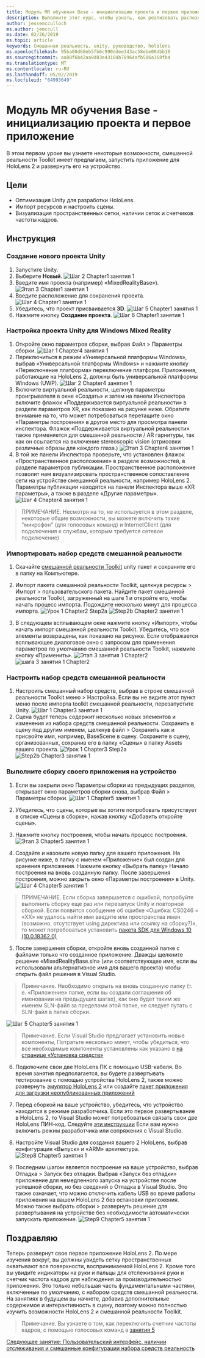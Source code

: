 ```yaml
---
title: Модуль MR обучения Base - инициализацию проекта и первое приложение
description: Выполните этот курс, чтобы узнать, как реализовать распознавание лиц Azure в приложениях смешанной реальности.
author: jessemcculloch
ms.author: jemccull
ms.date: 02/26/2019
ms.topic: article
keywords: Смешанная реальность, unity, руководство, hololens
ms.openlocfilehash: 95ba00d68eb5fb6c990ddee343ac58ebe00dbb10
ms.sourcegitcommit: aa88f6b42aa8d83e43104b78964afb506a368fb4
ms.translationtype: MT
ms.contentlocale: ru-RU
ms.lasthandoff: 05/02/2019
ms.locfileid: "64993649"
---
```

# <a name="mr-learning-base-module---project-initialization-and-first-application"></a>Модуль MR обучения Base - инициализацию проекта и первое приложение

В этом первом уроке вы узнаете некоторые возможности, смешанной реальности Toolkit имеет предлагаем, запустить приложение для HoloLens 2 и развернуть его на устройство.

## <a name="objectives"></a>Цели

* Оптимизация Unity для разработки HoloLens.
* Импорт ресурсов и настроить сцены.
* Визуализация пространственных сетки, наличии сеток и счетчиков частоты кадров.

## <a name="instructions"></a>Инструкция

### <a name="create-new-unity-project"></a>Создание нового проекта Unity

1. Запустите Unity.
2. Выберите **Новый**.
![Шаг 2 Chapter1 занятия 1](images/Lesson1Chapter1Step2.JPG)
3. Введите имя проекта (например) «MixedRealityBase»).
![Этап 3 Chapter1 занятия 1](images/Lesson1Chapter1Step3.JPG)
4. Введите расположение для сохранения проекта.
![Шаг 4 Chapter1 занятия 1](images/Lesson1Chapter1Step4.JPG)
5. Убедитесь, что проект присваивается **3D**.
![Шаг 5 Chapter1 занятия 1](images/Lesson1Chapter1Step5.JPG)
6. Нажмите кнопку **Создание проекта**.
![Шаг 6 Chapter1 занятия 1](images/Lesson1Chapter1Step6.JPG)

### <a name="configure-the-unity-project-for-windows-mixed-reality"></a>Настройка проекта Unity для Windows Mixed Reality

1. Откройте окно параметров сборки, выбрав Файл > Параметры сборки.
![Шаг 1 Chapter4 занятия 1](images/Lesson1Chapter4Step1.JPG)
2. Переключиться в режим «Универсальной платформы Windows», выбрав «Универсальной платформы Windows» и нажмите кнопку «Переключение платформа» переключение платформ. Приложения, работающие на HoloLens 2, должны быть универсальной платформы Windows (UWP).
![Шаг 2 Chapter4 занятия 1](images/Lesson1Chapter4Step2.JPG)
3. Включите виртуальной реальности, щелкнув параметры проигрывателя в окне «Создать» и затем на панели Инспектора включите флажок «Поддерживается виртуальной реальности» в разделе параметров XR, как показано на рисунке ниже. Обратите внимание на то, что может потребоваться перетащите окно «Параметры построения» в другое место для просмотра панели инспектора. Флажок «Поддерживается виртуальной реальности» также применяется для смешанной реальности / AR гарнитуры, так как он ссылается на включение stereoscopic vision (отрисовки различные образы для каждого глаза.) ![Этап 3 Chapter4 занятия 1](images/Lesson1Chapter4Step3.JPG)
4. В той же панели Инспектора проверьте, что установлен флажок «Пространственное расположение» в разделе возможностей, в разделе параметров публикации. Пространственное расположение позволит нам визуализировать пространственное сопоставление сети на устройстве смешанной реальности, например HoloLens 2. Параметры публикации находятся на панели Инспектора выше «XR параметры», а также в разделе «Другие параметры».
![Шаг 4 Chapter4 занятия 1](images/Lesson1Chapter4Step4.JPG)

> ПРИМЕЧАНИЕ. Несмотря на то, не используется в этом разделе, некоторые общие возможности, вы можете включить такие "микрофон" (для голосовых команд) и InternetClient (для подключения к службам, которым требуется сетевое подключение)

### <a name="import-the-mixed-reality-toolkit"></a>Импортировать набор средств смешанной реальности

1. Скачайте [смешанной реальности Toolkit](https://github.com/Microsoft/MixedRealityToolkit-Unity/releases/download/v2.0.0-RC1/Microsoft.MixedReality.Toolkit.Unity.Foundation-v2.0.0-RC1.unitypackage) unity пакет и сохраните его в папку на Компьютере.

2. Импорт пакета смешанной реальности Toolkit, щелкнув ресурсы > Импорт > пользовательского пакета. Найдите пакет смешанной реальности Toolkit, загруженный на шаге 1 и откройте его, чтобы начать процесс импорта. Подождите несколько минут для процесса импорта.
    ![Урок 1 Chapter2 Step2a](images/Lesson1Chapter2Step2a.JPG) ![Step2b Chapter2 занятия 1](images/Lesson1Chapter2Step2b.JPG)

3. В следующем всплывающем окне нажмите кнопку «Импорт», чтобы начать импорт смешанной реальности Toolkit. Убедитесь, что все элементы возвращены, как показано на рисунке. Если отображается всплывающее диалоговое окно с запросом для применения параметров по умолчанию смешанной реальности Toolkit, нажмите кнопку «Применить».
    ![Этап 3 занятия 1 Chapter2](images/Lesson1Chapter2Step3.JPG) ![шага 3 занятия 1 Chapter2](images/Lesson1Chapter2Step3b.JPG)

### <a name="configure-the-mixed-reality-toolkit"></a>Настроить набор средств смешанной реальности

1. Настроить смешанный набор средств, выбрав в строке смешанной реальности Toolkit меню > Настройка. Если вы не видите этот пункт меню после импорта toolkit смешанной реальности, перезапустите Unity.
![Шаг 1 Chapter3 занятия 1](images/Lesson1Chapter3Step1.JPG)
2. Сцена будет теперь содержит несколько новых элементов и изменения из набора средств смешанной реальности. Сохранить в сцену под другим именем, щелкнув файл > Сохранить как и присвойте имя, например, BaseScene в сцену. Сохраните в сцену, организованных, сохранив его в папку «Сцены» в папку Assets вашего проекта.
![Урок 1 Chapter3 Step2a](images/Lesson1Chapter3Step2a.JPG)
![Step2b Chapter3 занятия 1](images/Lesson1Chapter3Step2b.JPG)

### <a name="build-your-application-to-your-device"></a>Выполните сборку своего приложения на устройство

1. Если вы закрыли окно Параметры сборки из предыдущих разделов, открывает окно параметров сборки снова, выбрав Файл > Параметры сборки.
    ![Шаг 1 Chapter5 занятия 1](images/Lesson1Chapter5Step1.JPG)

2. Убедитесь, что сцены, которые вы хотите попробовать присутствует в списке «Сцены в сборке», нажав кнопку «Добавить откройте сцены».

3. Нажмите кнопку построения, чтобы начать процесс построения.
    ![Этап 3 Chapter5 занятия 1](images/Lesson1Chapter5Step3.JPG)

4. Создайте и назовите новую папку для вашего приложения. На рисунке ниже, в папку с именем «Приложение» был создан для хранения приложения. Нажмите кнопку «Выбрать папку» Начало построения на вновь созданную папку. После завершения построения, можно закрыть окно «Параметры построения» в Unity. 
    ![Шаг 4 Chapter5 занятия 1](images/Lesson1Chapter5Step4.JPG)

  > ПРИМЕЧАНИЕ. Если сборка завершается с ошибкой, попробуйте выполнить сборку еще раз или перезапуск Unity и повторной сборкой. Если появится сообщение об ошибке «Ошибка: CS0246 = «XX» не удалось найти имя введите или пространства имен (возможно, отсутствует using директива или ссылку на сборку?)», то может потребоваться установить [пакета SDK для Windows 10 (10.0.18362.0)](<https://developer.microsoft.com/en-us/windows/downloads/windows-10-sdk>)
  >

5. После завершения сборки, откройте вновь созданной папке с файлами только что созданное приложение. Дважды щелкните решение «MixedRealityBase.sln» (или соответствующее имя, если вы использовали альтернативное имя для вашего проекта) чтобы открыть файл решения в Visual Studio.

  > Примечание. Необходимо открыть на вновь созданную папку (т. е. «Приложение» папке, если вы создали соглашения об именовании на предыдущих шагах), как оно будет таким же именем SLN-файл за пределами этой папке, не следует путать с SLN-файл в папке сборки. 

![Шаг 5 Chapter5 занятия 1](images/Lesson1Chapter5Step5.JPG)

  > Примечание. Если Visual Studio предлагает установить новые компоненты, Потратьте несколько минут, чтобы убедиться, что все необходимые компоненты установлены как указано в [на странице «Установка средств»](install-the-tools.md)

6. Подключите свои две HoloLens ПК с помощью USB-кабеля. Во время занятия предполагается, вы будете развертывать тестирование с помощью устройства HoloLens 2, также можно развернуть [эмулятор HoloLens 2](using-the-hololens-emulator.md) или создайте [пакет приложения для загрузки неопубликованных приложений](<https://docs.microsoft.com/en-us/windows/uwp/packaging/packaging-uwp-apps>)

7. Перед сборкой на ваше устройство, убедитесь, что устройство находится в режиме разработчика. Если это первое развертывание в HoloLens 2, то Visual Studio может потребоваться связать свои две HoloLens ПИН-код. Следуйте [эти инструкции](https://docs.microsoft.com/en-us/windows/mixed-reality/using-visual-studio) Если вам нужно включить режим разработчика или сопряжения с Visual Studio.

8. Настройте Visual Studio для создания вашего 2 HoloLens, выбрав конфигурация «Выпуск» и «ARM» архитектура.
    ![Step8 Chapter5 занятия 1](images/Lesson1Chapter5Step8.JPG)

9. Последним шагом является построение на ваше устройство, выбрав Отладка > Запуск без отладки. Выбрав «Запуск без отладки» приложение для немедленного запуска на устройстве после успешной сборки, но без сведений о Отладка в Visual Studio. Это также означает, что можно отключить кабель USB во время работы приложения на вашем HoloLens 2 без остановки приложения. Можно также выбрать сборки > развернуть решение для развертывания на устройстве без необходимости автоматически запускать приложение.
    ![Step9 Chapter5 занятия 1](images/Lesson1Chapter5Step9.JPG)

## <a name="congratulations"></a>Поздравляю

Теперь развернут свое первое приложение HoloLens 2. По мере изучения вокруг, вы должны увидеть сетку пространственных охватывают все поверхности, воспринимаемой HoloLens 2. Кроме того вы увидите индикаторы на руки и пальцы для отслеживания руки и счетчик частота кадров для наблюдения за производительностью приложения. Это только небольшая часть фундаментальными частями, включенные по умолчанию, с набором средств смешанной реальности. На занятиях в будущем вы начнете, добавив дополнительные содержимое и интерактивность в сцену, поэтому можно полностью изучить возможности HoloLens 2 и смешанной реальности Toolkit.

>Примечание. Вы узнаете о том, как переключить счетчик частоты кадров, с помощью голосовых команд в [занятия 5](mrlearning-base-ch5.md)

[Следующее занятие: Пользовательский интерфейс, наличии отслеживания и смешанные конфигурации набора средств реальность](mrlearning-base-ch2.md)

